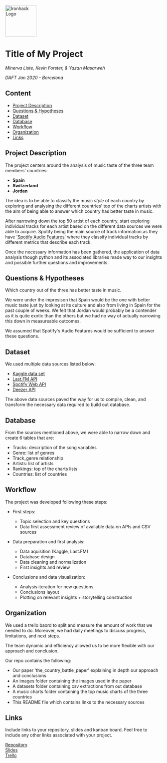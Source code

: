 <img src="https://bit.ly/2VnXWr2" alt="Ironhack Logo" width="100"/>

# Title of My Project
*Minerva Liste, Kevin Forster, & Yazan Masarweh*

*DAFT Jan 2020 - Barcelona*

## Content
- [Project Description](#project-description)
- [Questions & Hypotheses](#questions-hypotheses)
- [Dataset](#dataset)
- [Database](#database)
- [Workflow](#workflow)
- [Organization](#organization)
- [Links](#links)

## Project Description
The project centers around the analysis of music taste of the three team members' countries:
- **Spain**
- **Switzerland**
- **Jordan**

The idea is to be able to classify the music *style* of each country by exploring and analysing the different countries' top of the charts artists with the aim of being able to answer which country has better taste in music.

After narrowing down the top 50 artist of each country, start exploring individual tracks for each artist based on the different data sources we were able to acquire. Spotify being the main source of track information as they have ['Spotify Audio Features'](https://developer.spotify.com/documentation/web-api/reference/tracks/get-several-audio-features/) where they classify individual tracks by different metrics that describe each track.

Once the necessary information has been gathered, the application of data analysis though python and its associated libraries made way to our insights and possible further questions and improvements.

## Questions & Hypotheses
Which country out of the three has better taste in music.

We were under the impresison that Spain would be the one with better music taste just by looking at its culture and also from living in Spain for the past couple of weeks. We felt that Jordan would probably be a contender as it is quite exotic than the others but we had no way of actually narrowing this down in measureable outcomes.

We assumed that Spotify's Audio Features would be sufficient to answer these questions.

## Dataset
We used multiple data sources listed below:
- [Kaggle data set](https://www.kaggle.com/zaheenhamidani/ultimate-spotify-tracks-db)
- [Last.FM API](https://www.last.fm/api/)
- [Spotify Web API](https://developer.spotify.com/documentation/web-api/)
- [Deezer API](https://developers.deezer.com/api)

The above data sources paved the way for us to compile, clean, and transform the necessary data required to build out database.

## Database
From the sources mentioned above, we were able to narrow down and create 6 tables that are:

- Tracks: description of the song variables
- Genre: list of genres
- Track_genre relationship
- Artists: list of artists
- Rankings: top of the charts lists
- Countries: list of countries

## Workflow
The project was developed following these steps:

- First steps:
	- Topic selection and key questions
	- Data first assessment review of available data on APIs and CSV sources 

- Data preparation and first analysis:
	- Data aquisition (Kaggle, Last.FM)
	- Database design
	- Data cleaning and normalization
	- First insights and review

- Conclusions and data visualization:
	- Analysis iteration for new questions
	- Conclusions layout
	- Plotting on relevant insights + storytelling construction


## Organization
We used a trello baord to split and measure the amount of work that we needed to do. Moreover, we had daily meetings to discuss progress, limitations, and next steps.

The team dynamic and efficiency allowed us to be more flexible with our approach and conclusion.

Our repo contains the following:
- Our paper 'the_country_battle_paper' explaining in depth our approach and conclusions
- An images folder containing the images used in the paper
- A datasets folder containing csv extractions from out database
- A music charts folder containing the top music charts of the three countries
- This README file which contains links to the necessary sources


## Links
Include links to your repository, slides and kanban board. Feel free to include any other links associated with your project.

[Repository](https://github.com/)  
[Slides](https://docs.google.com/presentation/d/1vlLHDGbt1QE6uzdMW_RN9ocRO5lnhinCdKUaRJVpNe0/edit#slide=id.g6ea47b3d4e_0_30)  
[Trello](https://trello.com/b/UVENp2Lm/project3team4)  
